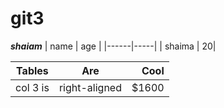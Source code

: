 # git3
**_shaiam_**
| name | age |
|------|-----|
| shaima | 20|

| Tables        | Are           | Cool  |
| ------------- |:-------------:| -----:|
| col 3 is      | right-aligned | $1600 |

